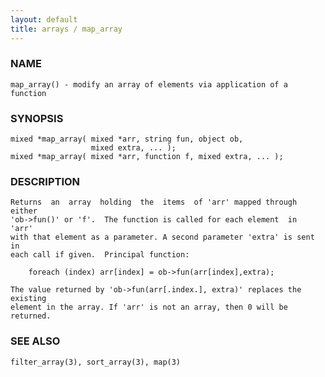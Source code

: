```yaml
---
layout: default
title: arrays / map_array
---
```


### NAME

    map_array() - modify an array of elements via application of a function


### SYNOPSIS

    mixed *map_array( mixed *arr, string fun, object ob,
                      mixed extra, ... );
    mixed *map_array( mixed *arr, function f, mixed extra, ... );


### DESCRIPTION

    Returns  an  array  holding  the  items  of 'arr' mapped through either
    'ob->fun()' or 'f'.  The function is called for each element  in  'arr'
    with that element as a parameter. A second parameter 'extra' is sent in
    each call if given.  Principal function:

        foreach (index) arr[index] = ob->fun(arr[index],extra);

    The value returned by 'ob->fun(arr[.index.], extra)' replaces the existing
    element in the array. If 'arr' is not an array, then 0 will be returned.


### SEE ALSO

    filter_array(3), sort_array(3), map(3)
